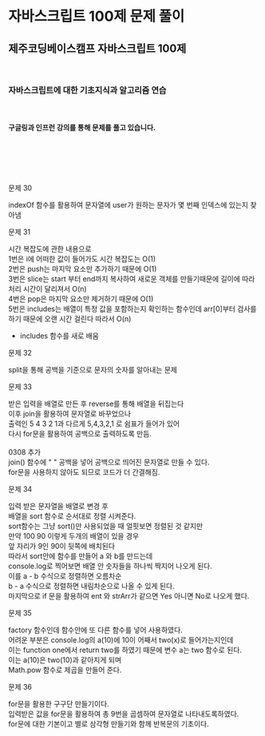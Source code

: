 # 자바스크립트 100제 문제 풀이

## 제주코딩베이스캠프 자바스크립트 100제

<br>

### 자바스크립트에 대한 기초지식과 알고리즘 연습

<br>

#### 구글링과 인프런 강의를 통해 문제를 풀고 있습니다.

<br>
<br>
<br>
<br>

문제 30

indexOf 함수를 활용하여
문자열에 user가 원하는 문자가 몇 번째 인덱스에 있는지
찾아냄

문제 31

시간 복잡도에 관한 내용으로
<br>
1번은 i에 어떠한 값이 들어가도 시간 복잡도는 O(1)
<br>
2번은 push는 마지막 요소만 추가하기 때문에 O(1)
<br>
3번은 slice는 start 부터 end까지 복사하여 새로운 객체를 만들기때문에 길이에 따라 처리 시간이 달리져서 O(n)
<br>
4번은 pop은 마지막 요소만 제거하기 때문에 O(1)
<br>
5번은 includes는 배열이 특정 값을 포함하는지 확인하는 함수인데 arr[0]부터 검사를 하기 때문에 오랜 시간 걸린다 따라서 O(n)

- includes 함수를 새로 배움

문제 32

split을 통해 공백을 기준으로 문자의 숫자를 알아내는 문제

문제 33

받은 입력을 배열로 만든 후 reverse를 통해 배열을 뒤집는다
<br>
이후 join을 활용하여 문자열로 바꾸었으나
<br>
출력인 5 4 3 2 1과 다르게 5,4,3,2,1 로 쉼표가 들어가 있어
<br>
다시 for문을 활용하여 공백으로 출력하도록 만듬.
<br>
<br>
0308 추가
<br>
join() 함수에 " " 공백을 넣어 공백으로 띄어진 문자열로 만들 수 있다.
<br>
for문을 사용하지 않아도 되므로 코드가 더 간결해짐.

문제 34

입력 받은 문자열을 배열로 변경 후
<br>
배열을 sort 함수로 순서대로 정렬 시켜준다.
<br>
sort함수는 그냥 sort()만 사용되었을 때 얼핏보면 정렬된 것 같지만
<br>
만약 100 90 이렇게 두개의 배열이 있을 경우
<br>
앞 자리가 9인 90이 뒷쪽에 배치된다
<br>
따라서 sort안에 함수를 만들어 a 와 b를 만드는데
<br>
console.log로 찍어보면 배열 안 숫자들을 하나씩 짝지어 나오게 된다.
<br>
이를 a - b 수식으로 정렬하면 오름차순
<br>
b - a 수식으로 정렬하면 내림차순으로 나올 수 있게 된다.
<br>
마지막으로 if 문을 활용하여 ent 와 strArr가 같으면 Yes 아니면 No로 나오게 했다.

문제 35

factory 함수인데 함수안에 또 다른 함수를 넣어 사용하였다.
<br>
어려운 부분은 console.log의 a(10)에 10이 어째서 two(x)로 들어가는지인데
<br>
이는 function one에서 return two를 하였기 때문에 변수 a는 two 함수로 된다.
<br>
이는 a(10)은 two(10)과 같아지게 되며
<br>
Math.pow 함수로 제곱을 만들어 준다.

문제 36

for문을 활용한 구구단 만들기이다.
<br>
입력받은 값을 for문을 활용하여 총 9번을 곱셈하여 문자열로 나타내도록하였다.
<br>
for문에 대한 기본이고 별로 삼각형 만들기와 함께 반복문의 기초이다.
<br>
